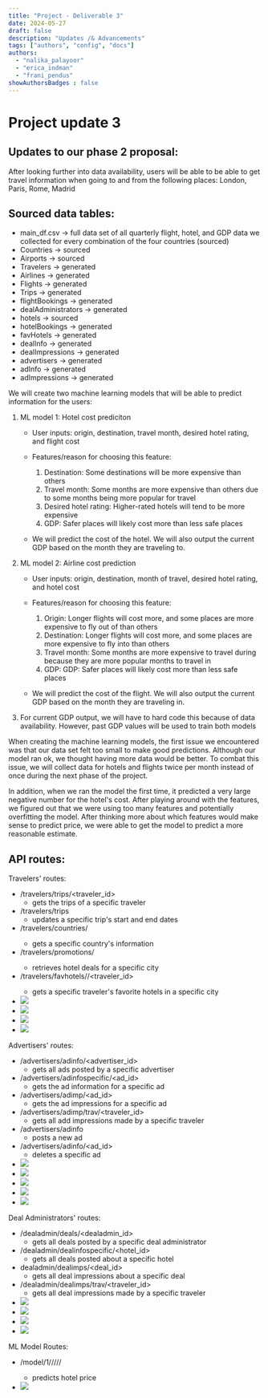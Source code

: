```yaml
---
title: "Project - Deliverable 3"
date: 2024-05-27
draft: false
description: "Updates /& Advancements"
tags: ["authors", "config", "docs"]
authors:
  - "nalika_palayoor"
  - "erica_indman"
  - "frani_pendus"
showAuthorsBadges : false
---
```


# Project update 3

## **Updates to our phase 2 proposal:**

After looking further into data availability, users will be able to be able to get travel information when going to and from the following places: London, Paris, Rome, Madrid

## Sourced data tables:
- main_df.csv → full data set of all quarterly flight, hotel, and GDP data we collected for every combination of the four countries (sourced)
- Countries → sourced
- Airports → sourced
- Travelers → generated
- Airlines → generated
- Flights → generated
- Trips → generated
- flightBookings → generated
- dealAdministrators → generated
- hotels → sourced
- hotelBookings → generated
- favHotels → generated
- dealInfo → generated
- dealImpressions → generated
- advertisers → generated
- adInfo → generated
- adImpressions → generated



We will create two machine learning models that will be able to predict information for the users:

1.  ML model 1: Hotel cost prediciton

    -   User inputs: origin, destination, travel month, desired hotel rating, and flight cost
    -   Features/reason for choosing this feature:
        1.  Destination: Some destinations will be more expensive than others
        2.  Travel month: Some months are more expensive than others due to some months being more popular for travel
        3.  Desired hotel rating: Higher-rated hotels will tend to be more expensive
        4.  GDP: Safer places will likely cost more than less safe places

    - We will predict the cost of the hotel. We will also output the current GDP based on the month they are traveling to.

3.  ML model 2: Airline cost prediction

    -   User inputs: origin, destination, month of travel, desired hotel rating, and hotel cost
    -   Features/reason for choosing this feature:

        1.  Origin: Longer flights will cost more, and some places are more expensive to fly out of than others
        2.  Destination: Longer flights will cost more, and some places are more expensive to fly into than others
        3.  Travel month: Some months are more expensive to travel during because they are more popular months to travel in
        4.  GDP: GDP: Safer places will likely cost more than less safe places

    -   We will predict the cost of the flight. We will also output the current GDP based on the month they are traveling in.
5.  For current GDP output, we will have to hard code this because of data availability. However, past GDP values will be used to train both models

When creating the machine learning models, the first issue we encountered was that our data set felt too small to make good predictions. Although our model ran ok, we thought having more data would be better. To combat this issue, we will collect data for hotels and flights twice per month instead of once during the next phase of the project. 
 
In addition, when we ran the model the first time, it predicted a very large negative number for the hotel's cost. After playing around with the features, we figured out that we were using too many features and potentially overfitting the model. After thinking more about which features would make sense to predict price, we were able to get the model to predict a more reasonable estimate. 

## API routes:
Travelers' routes:
* /travelers/trips/<traveler_id>
    * gets the trips of a specific traveler  
* /travelers/trips
    * updates a specific trip's start and end dates 
* /travelers/countries/<country>
    * gets a specific country's information
* /travelers/promotions/<city>
    * retrieves hotel deals for a specific city
* /travelers/favhotels/<city>/<traveler_id>
    * gets a specific traveler's favorite hotels in a specific city
* ![](d3t1.png)
* ![](d3t2.png)
* ![](d3t3.png)
* ![](d3t4.png)

Advertisers' routes:
* /advertisers/adinfo/<advertiser_id>
    * gets all ads posted by a specific advertiser
* /advertisers/adinfospecific/<ad_id>
    * gets the ad information for a specific ad 
* /advertisers/adimp/<ad_id>
    * gets the ad impressions for a specific ad
* /advertisers/adimp/trav/<traveler_id>
    * gets all add impressions made by a specific traveler
* /advertisers/adinfo
    * posts a new ad 
* /advertisers/adinfo/<ad_id>
    * deletes a specific ad
* ![](d3a1.png)
* ![](d3a2.png)
* ![](d3a3.png)
* ![](d3a4.png)
* ![](d3a9.png)

Deal Administrators' routes:
* /dealadmin/deals/<dealadmin_id>
    * gets all deals posted by a specific deal administrator
* /dealadmin/dealinfospecific/<hotel_id>
    * gets all deals posted about a specific hotel
* dealadmin/dealimps/<deal_id>
    * gets all deal impressions about a specific deal 
* /dealadmin/dealimps/trav/<traveler_id>
    * gets all deal impressions made by a specific traveler
* ![](d3d1.png)
* ![](d3d2.png)
* ![](d3d3.png)
* ![](d3d4.png)

ML Model Routes:
* /model/1/<v1>/<v2>/<v3>/<v4>/<v5>
    * predicts hotel price 
* ![](d3t5.png)